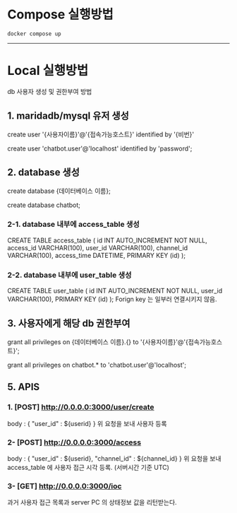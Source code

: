 # Compose 실행방법
`docker compose up`

-------
# Local 실행방법
db 사용자 생성 및 권한부여 방법
## 1. maridadb/mysql 유저 생성
create user '{사용자이름}'@'{접속가능호스트}' identified by '{비번}'

create user 'chatbot.user'@'localhost' identified by 'password';

## 2. database 생성
create database {데이터베이스 이름};

create database chatbot;

### 2-1. database 내부에 access_table 생성
CREATE TABLE access_table (
    id INT AUTO_INCREMENT NOT NULL, 
    access_id VARCHAR(100), 
    user_id VARCHAR(100), 
    channel_id VARCHAR(100), 
    access_time DATETIME, 
    PRIMARY KEY (id)
);
### 2-2. database 내부에 user_table 생성

CREATE TABLE user_table (
    id INT AUTO_INCREMENT NOT NULL, 
    user_id VARCHAR(100), 
    PRIMARY KEY (id)
);
Forign key 는 일부러 연결시키지 않음.

## 3. 사용자에게 해당 db 권한부여
grant all privileges on {데이터베이스 이름}.{} to '{사용자이름}'@'{접속가능호스트}';

grant all privileges on chatbot.* to 'chatbot.user'@'localhost';



## 5. APIS
### 1. [POST] http://0.0.0.0:3000/user/create 
body : { "user_id" : ${userid} } 
위 요청을 보내 사용자 등록


### 2- [POST] http://0.0.0.0:3000/access
body : { "user_id" : ${userid}, "channel_id" : ${channel_id} } 
위 요청을 보내 access_table 에 사용자 접근 시각 등록. (서버시간 기준 UTC)

### 3- [GET] http://0.0.0.0:3000/ioc
과거 사용자 접근 목록과 server PC 의 상태정보 값을 리턴받는다.


